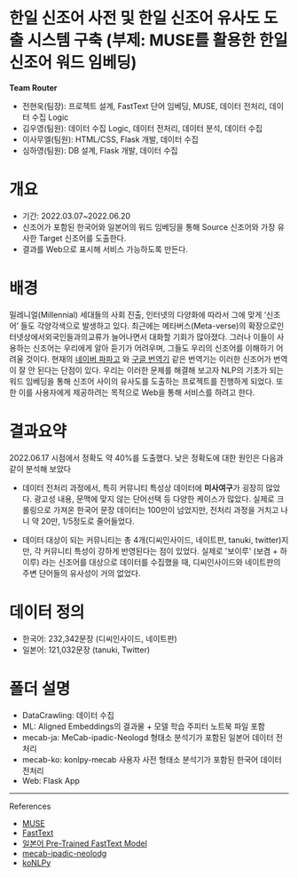 # 한일 신조어 사전 및 한일 신조어 유사도 도출 시스템 구축 (부제: MUSE를 활용한 한일 신조어 워드 임베딩)
**Team Router**
* 전현욱(팀장): 프로젝트 설계, FastText 단어 임베딩, MUSE, 데이터 전처리, 데이터 수집 Logic
* 김우영(팀원): 데이터 수집 Logic, 데이터 전처리, 데이터 분석, 데이터 수집
* 이사무엘(팀원): HTML/CSS, Flask 개발, 데이터 수집
* 심하영(팀원): DB 설계, Flask 개발, 데이터 수집

# 개요
* 기간: 2022.03.07~2022.06.20
* 신조어가 포함된 한국어와 일본어의 워드 임베딩을 통해 Source 신조어와 가장 유사한 Target 신조어를 도출한다.
* 결과를 Web으로 표시해 서비스 가능하도록 만든다.

# 배경

밀레니얼(Millennial) 세대들의 사회 진출, 인터넷의 다양화에 따라서 그에 맞게 ‘신조어’ 들도 각양각색으로 발생하고 있다. 최근에는 메타버스(Meta-verse)의 확장으로인터넷상에서외국인들과의교류가 늘어나면서 대화할 기회가 많아졌다. 그러나 이들이 사용하는 신조어는 우리에게 알아 듣기가 어려우며, 그들도 우리의 신조어를 이해하기 어려울 것이다. 현재의 [네이버 파파고](https://papago.naver.com/) 와 [구글 번역기](https://translate.google.co.kr/) 같은 번역기는 이러한 신조어가 번역이 잘 안 된다는 단점이 있다. 우리는 이러한 문제를 해결해 보고자 NLP의 기초가 되는 워드 임베딩을 통해 신조어 사이의 유사도를 도출하는 프로젝트를 진행하게 되었다. 또한 이를 사용자에게 제공하려는 목적으로 Web을 통해 서비스를 하려고 한다.

# 결과요약
2022.06.17 시점에서 정확도 약 40%를 도출했다. 낮은 정확도에 대한 원인은 다음과 같이 분석해 보았다
* 데이터 전처리 과정에서, 특히 커뮤니티 특성상 데이터에 **미사여구**가 굉장히 많았다. 광고성 내용, 문맥에 맞지 않는 단어선택 등 다양한 케이스가 많았다. 실제로 크롤링으로 가져온 한국어 문장 데이터는 100만이 넘었지만, 전처리 과정을 거치고 나니 약 20만, 1/5정도로 줄어들었다.


* 데이터 대상이 되는 커뮤니티는 총 4개(디씨인사이드, 네이트판, tanuki, twitter)지만, 각 커뮤니티 특성이 강하게 반영된다는 점이 있었다. 실제로 '보이루' (보겸 + 하이루) 라는 신조어를 대상으로 데이터를 수집했을 때, 디씨인사이드와 네이트판의 주변 단어들의 유사성이 거의 없었다.


# 데이터 정의
* 한국어: 232,342문장 (디씨인사이드, 네이트판)
* 일본어: 121,032문장 (tanuki, Twitter)
  
# 폴더 설명
* DataCrawling: 데이터 수집
* ML: Aligned Embeddings의 결과물 + 모델 학습 주피터 노트북 파일 포함
* mecab-ja: MeCab-ipadic-Neologd 형태소 분석기가 포함된 일본어 데이터 전처리
* mecab-ko: konlpy-mecab 사용자 사전 형태소 분석기가 포함된 한국어 데이터 전처리
* Web: Flask App

****

References
* [MUSE](https://github.com/facebookresearch/MUSE)
* [FastText](https://github.com/facebookresearch/fasttext)
* [일본어 Pre-Trained FastText Model](https://github.com/lounlee/fasttext_jpn_model_neologd)
* [mecab-ipadic-neolodg](https://github.com/neologd/mecab-ipadic-neologd)
* [koNLPy](https://github.com/konlpy/konlpy)